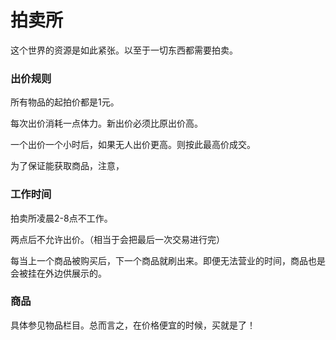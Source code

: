 # 拍卖所

这个世界的资源是如此紧张。以至于一切东西都需要拍卖。



### 出价规则

所有物品的起拍价都是1元。

每次出价消耗一点体力。新出价必须比原出价高。

一个出价一个小时后，如果无人出价更高。则按此最高价成交。

为了保证能获取商品，注意，

### 工作时间

拍卖所凌晨2-8点不工作。

两点后不允许出价。（相当于会把最后一次交易进行完）

每当上一个商品被购买后，下一个商品就刷出来。即便无法营业的时间，商品也是会被挂在外边供展示的。

### 商品

具体参见物品栏目。总而言之，在价格便宜的时候，买就是了！